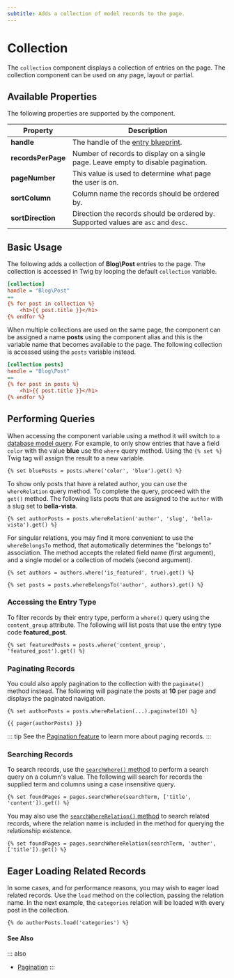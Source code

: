 ```yaml
---
subtitle: Adds a collection of model records to the page.
---
```

# Collection

The `collection` component displays a collection of entries on the page. The collection component can be used on any page, layout or partial.

## Available Properties

The following properties are supported by the component.

Property | Description
-------- | -------------
**handle** | The handle of the [entry blueprint](./blueprints.md).
**recordsPerPage** | Number of records to display on a single page. Leave empty to disable pagination.
**pageNumber** | This value is used to determine what page the user is on.
**sortColumn** | Column name the records should be ordered by.
**sortDirection** | Direction the records should be ordered by. Supported values are `asc` and `desc`.

## Basic Usage

The following adds a collection of **Blog\Post** entries to the page. The collection is accessed in Twig by looping the default `collection` variable.

```ini
[collection]
handle = "Blog\Post"
==
{% for post in collection %}
    <h1>{{ post.title }}</h1>
{% endfor %}
```

When multiple collections are used on the same page, the component can be assigned a name **posts** using the component alias and this is the variable name that becomes available to the page. The following collection is accessed using the `posts` variable instead.

```ini
[collection posts]
handle = "Blog\Post"
==
{% for post in posts %}
    <h1>{{ post.title }}</h1>
{% endfor %}
```

## Performing Queries

When accessing the component variable using a method it will switch to a [database model query](../../extend/database/query.md). For example, to only show entries that have a field `color` with the value **blue** use the `where` query method. Using the `{% set %}` Twig tag will assign the result to a new variable.

```twig
{% set bluePosts = posts.where('color', 'blue').get() %}
```

To show only posts that have a related author, you can use the `whereRelation` query method. To complete the query, proceed with the `get()` method. The following lists posts that are assigned to the `author` with a slug set to **bella-vista**.

```twig
{% set authorPosts = posts.whereRelation('author', 'slug', 'bella-vista').get() %}
```

For singular relations, you may find it more convenient to use the `whereBelongsTo` method, that automatically determines the "belongs to" association. The method accepts the related field name (first argument), and a single model or a collection of models (second argument).

```twig
{% set authors = authors.where('is_featured', true).get() %}

{% set posts = posts.whereBelongsTo('author', authors).get() %}
```

### Accessing the Entry Type

To filter records by their entry type, perform a `where()` query using the `content_group` attribute. The following will list posts that use the entry type code **featured_post**.

```twig
{% set featuredPosts = posts.where('content_group', 'featured_post').get() %}
```

### Paginating Records

You could also apply pagination to the collection with the `paginate()` method instead. The following will paginate the posts at **10** per page and displays the paginated navigation.

```twig
{% set authorPosts = posts.whereRelation(...).paginate(10) %}

{{ pager(authorPosts) }}
```

::: tip
See the [Pagination feature](../features/pagination.md) to learn more about paging records.
:::

### Searching Records

To search records, use the [`searchWhere()` method](../../extend/database/query.md) to perform a search query on a column's value. The following will search for records the supplied term and columns using a case insensitive query.

```twig
{% set foundPages = pages.searchWhere(searchTerm, ['title', 'content']).get() %}
```

You may also use the [`searchWhereRelation()` method](../../extend/database/relations.md) to search related records, where the relation name is included in the method for querying the relationship existence.

```twig
{% set foundPages = pages.searchWhereRelation(searchTerm, 'author', ['title']).get() %}
```

## Eager Loading Related Records

In some cases, and for performance reasons, you may wish to eager load related records. Use the `load` method on the collection, passing the relation name. In the next example, the `categories` relation will be loaded with every post in the collection.

```twig
{% do authorPosts.load('categories') %}
```

#### See Also

::: also
* [Pagination](../features/pagination.md)
:::
